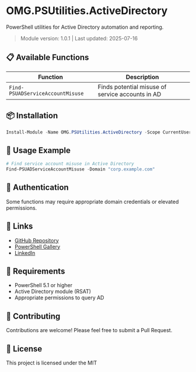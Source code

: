 # OMG.PSUtilities.ActiveDirectory

PowerShell utilities for Active Directory automation and reporting.

> Module version: 1.0.1 | Last updated: 2025-07-16

## 📋 Available Functions

| Function                          | Description                                      |
|------------------------------------|--------------------------------------------------|
| `Find-PSUADServiceAccountMisuse`   | Finds potential misuse of service accounts in AD  |

## 📦 Installation

```powershell
Install-Module -Name OMG.PSUtilities.ActiveDirectory -Scope CurrentUser -Repository PSGallery
```

## 📖 Usage Example

```powershell
# Find service account misuse in Active Directory
Find-PSUADServiceAccountMisuse -Domain "corp.example.com"
```

## 🔐 Authentication

Some functions may require appropriate domain credentials or elevated permissions.

## 🔗 Links

- [GitHub Repository](https://github.com/lakshmanachari-panuganti)
- [PowerShell Gallery](https://www.powershellgallery.com/packages/OMG.PSUtilities.ActiveDirectory)
- [LinkedIn](https://www.linkedin.com/in/lakshmanachari-panuganti/)

## 📝 Requirements

- PowerShell 5.1 or higher
- Active Directory module (RSAT)
- Appropriate permissions to query AD

## 🤝 Contributing

Contributions are welcome! Please feel free to submit a Pull Request.

## 📄 License

This project is licensed under the MIT